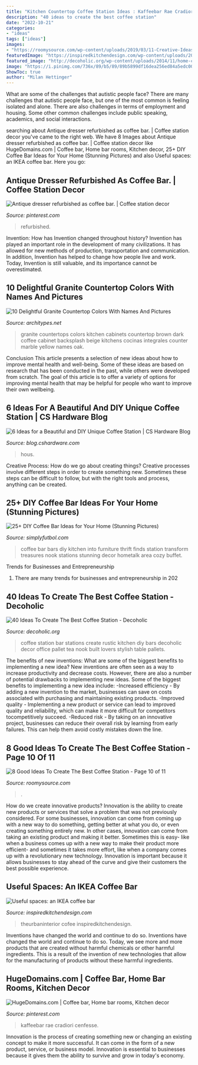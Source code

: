 ```yaml
---
title: "Kitchen Countertop Coffee Station Ideas : Kaffeebar Rae Cradiori Cenfesse"
description: "40 ideas to create the best coffee station"
date: "2022-10-21"
categories:
- "ideas"
tags: ["ideas"]
images:
- "https://roomysource.com/wp-content/uploads/2019/03/11-Creative-Ideas-To-Create-The-Best-Coffee-Station-26.jpg"
featuredImage: "https://inspiredkitchendesign.com/wp-content/uploads/2012/11/BL00047-A.jpg"
featured_image: "http://decoholic.org/wp-content/uploads/2014/11/home-coffee-station-20-622x829.jpg"
image: "https://i.pinimg.com/736x/89/b5/89/89b5899df16dea256ed84a5edc00ebf5.jpg"
ShowToc: true
author: "Milan Hettinger"
---
```



What are some of the challenges that autistic people face?
There are many challenges that autistic people face, but one of the most common is feeling isolated and alone. There are also challenges in terms of employment and housing. Some other common challenges include public speaking, academics, and social interactions.

	

		
searching about Antique dresser refurbished as coffee bar. | Coffee station decor you've came to the right web. We have 8 Images about Antique dresser refurbished as coffee bar. | Coffee station decor like HugeDomains.com | Coffee bar, Home bar rooms, Kitchen decor, 25+ DIY Coffee Bar Ideas for Your Home (Stunning Pictures) and also Useful spaces: an IKEA coffee bar. Here you go:
		
    
## Antique Dresser Refurbished As Coffee Bar. | Coffee Station Decor

<img loading=lazy src="https://i.pinimg.com/736x/97/57/83/9757837c24f7b23f9ebcbeb52ebff21b.jpg" onerror="this.onerror=null;this.src='https://tse3.mm.bing.net/th?id=OIP.61k3ay9YmwARvqQYlc-V9AHaJ3&amp;pid=15.1';" alt="Antique dresser refurbished as coffee bar. | Coffee station decor">

_Source: pinterest.com_

>refurbished. 

	

Invention: How has Invention changed throughout history?
Invention has played an important role in the development of many civilizations. It has allowed for new methods of production, transportation and communication. In addition, Invention has helped to change how people live and work. Today, Invention is still valuable, and its importance cannot be overestimated.

    
## 10 Delightful Granite Countertop Colors With Names And Pictures

<img loading=lazy src="https://www.architypes.net/img/countertops/granite/colors/coffee-brown.jpg" onerror="this.onerror=null;this.src='https://tse2.mm.bing.net/th?id=OIP.fVCeCaRPzjjQpigxPWGF1QHaLH&amp;pid=15.1';" alt="10 Delightful Granite Countertop Colors With Names And Pictures">

_Source: architypes.net_

>granite countertops colors kitchen cabinets countertop brown dark coffee cabinet backsplash beige kitchens cocinas integrales counter marble yellow names oak. 

	

Conclusion
This article presents a selection of new ideas about how to improve mental health and well-being. Some of these ideas are based on research that has been conducted in the past, while others were developed from scratch. The goal of this article is to offer a variety of options for improving mental health that may be helpful for people who want to improve their own wellbeing.

    
## 6 Ideas For A Beautiful And DIY Unique Coffee Station | CS Hardware Blog

<img loading=lazy src="https://blog.cshardware.com/wp-content/uploads/2017/06/409d9ac8b10761ebb522a5fa9f125463.jpg" onerror="this.onerror=null;this.src='https://tse4.mm.bing.net/th?id=OIP.wLGSOtiQfv5w8E2b32pYKgHaLH&amp;pid=15.1';" alt="6 Ideas for a Beautiful and DIY Unique Coffee Station | CS Hardware Blog">

_Source: blog.cshardware.com_

>hous. 

	

Creative Process: How do we go about creating things?
Creative processes involve different steps in order to create something new. Sometimes these steps can be difficult to follow, but with the right tools and process, anything can be created.

    
## 25+ DIY Coffee Bar Ideas For Your Home (Stunning Pictures)

<img loading=lazy src="http://simplyfutbol.com/wp-content/uploads/2017/04/word-image-10.jpeg" onerror="this.onerror=null;this.src='https://tse1.mm.bing.net/th?id=OIP.S7xVRK5s5w35z4AR4P-mngHaJ4&amp;pid=15.1';" alt="25+ DIY Coffee Bar Ideas for Your Home (Stunning Pictures)">

_Source: simplyfutbol.com_

>coffee bar bars diy kitchen into furniture thrift finds station transform treasures nook stations stunning decor hometalk area cozy buffet. 

	

Trends for Businesses and Entrepreneurship
1. There are many trends for businesses and entrepreneurship in 202
    
## 40 Ideas To Create The Best Coffee Station - Decoholic

<img loading=lazy src="http://decoholic.org/wp-content/uploads/2014/11/home-coffee-station-20-622x829.jpg" onerror="this.onerror=null;this.src='https://tse1.mm.bing.net/th?id=OIP.iLN0WpTHKdACscruv3ckewHaJ3&amp;pid=15.1';" alt="40 Ideas To Create The Best Coffee Station - Decoholic">

_Source: decoholic.org_

>coffee station bar stations create rustic kitchen diy bars decoholic decor office pallet tea nook built lovers stylish table pallets. 

	

The benefits of new inventions: What are some of the biggest benefits to implementing a new idea?
New inventions are often seen as a way to increase productivity and decrease costs. However, there are also a number of potential drawbacks to implementing new ideas. Some of the biggest benefits to implementing a new idea include: 
-Increased efficiency - By adding a new invention to the market, businesses can save on costs associated with purchasing and maintaining existing products. 
-Improved quality - Implementing a new product or service can lead to improved quality and reliability, which can make it more difficult for competitors tocompetitively succeed. 
-Reduced risk - By taking on an innovative project, businesses can reduce their overall risk by learning from early failures. This can help them avoid costly mistakes down the line.

    
## 8 Good Ideas To Create The Best Coffee Station - Page 10 Of 11

<img loading=lazy src="https://roomysource.com/wp-content/uploads/2019/03/11-Creative-Ideas-To-Create-The-Best-Coffee-Station-26.jpg" onerror="this.onerror=null;this.src='https://tse4.mm.bing.net/th?id=OIP.Y0JHPkr1_jGHHcUZBVTSrgHaLG&amp;pid=15.1';" alt="8 Good Ideas To Create The Best Coffee Station - Page 10 of 11">

_Source: roomysource.com_

>. 

	

How do we create innovative products?
Innovation is the ability to create new products or services that solve a problem that was not previously considered. For some businesses, innovation can come from coming up with a new way to do something, getting better at what you do, or even creating something entirely new. In other cases, innovation can come from taking an existing product and making it better. Sometimes this is easy- like when a business comes up with a new way to make their product more efficient- and sometimes it takes more effort, like when a company comes up with a revolutionary new technology. Innovation is important because it allows businesses to stay ahead of the curve and give their customers the best possible experience.

    
## Useful Spaces: An IKEA Coffee Bar

<img loading=lazy src="https://inspiredkitchendesign.com/wp-content/uploads/2012/11/BL00047-A.jpg" onerror="this.onerror=null;this.src='https://tse3.mm.bing.net/th?id=OIP.Lt8THMOcb5giLpV9APHn5gHaKi&amp;pid=15.1';" alt="Useful spaces: an IKEA coffee bar">

_Source: inspiredkitchendesign.com_

>theurbaninterior cofee inspiredkitchendesign. 

	

Inventions have changed the world and continue to do so.
Inventions have changed the world and continue to do so. Today, we see more and more products that are created without harmful chemicals or other harmful ingredients. This is a result of the invention of new technologies that allow for the manufacturing of products without these harmful ingredients.

    
## HugeDomains.com | Coffee Bar, Home Bar Rooms, Kitchen Decor

<img loading=lazy src="https://i.pinimg.com/736x/89/b5/89/89b5899df16dea256ed84a5edc00ebf5.jpg" onerror="this.onerror=null;this.src='https://tse4.mm.bing.net/th?id=OIP.M8Divt-uVqGelcKzr0JKWAHaNK&amp;pid=15.1';" alt="HugeDomains.com | Coffee bar, Home bar rooms, Kitchen decor">

_Source: pinterest.com_

>kaffeebar rae cradiori cenfesse. 

	

Innovation is the process of creating something new or changing an existing concept to make it more successful. It can come in the form of a new product, service, or business model. Innovation is essential to businesses because it gives them the ability to survive and grow in today's economy.


